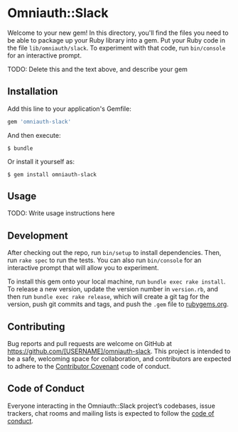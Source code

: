 # Omniauth::Slack

Welcome to your new gem! In this directory, you'll find the files you need to be able to package up your Ruby library into a gem. Put your Ruby code in the file `lib/omniauth/slack`. To experiment with that code, run `bin/console` for an interactive prompt.

TODO: Delete this and the text above, and describe your gem

## Installation

Add this line to your application's Gemfile:

```ruby
gem 'omniauth-slack'
```

And then execute:

    $ bundle

Or install it yourself as:

    $ gem install omniauth-slack

## Usage

TODO: Write usage instructions here

## Development

After checking out the repo, run `bin/setup` to install dependencies. Then, run `rake spec` to run the tests. You can also run `bin/console` for an interactive prompt that will allow you to experiment.

To install this gem onto your local machine, run `bundle exec rake install`. To release a new version, update the version number in `version.rb`, and then run `bundle exec rake release`, which will create a git tag for the version, push git commits and tags, and push the `.gem` file to [rubygems.org](https://rubygems.org).

## Contributing

Bug reports and pull requests are welcome on GitHub at https://github.com/[USERNAME]/omniauth-slack. This project is intended to be a safe, welcoming space for collaboration, and contributors are expected to adhere to the [Contributor Covenant](http://contributor-covenant.org) code of conduct.

## Code of Conduct

Everyone interacting in the Omniauth::Slack project’s codebases, issue trackers, chat rooms and mailing lists is expected to follow the [code of conduct](https://github.com/[USERNAME]/omniauth-slack/blob/master/CODE_OF_CONDUCT.md).
